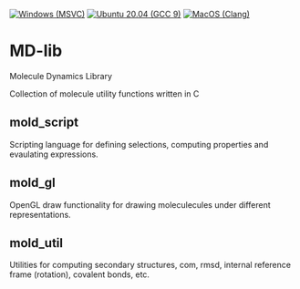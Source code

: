 [![Windows (MSVC)](https://github.com/scanberg/mold/actions/workflows/windows.yml/badge.svg)](https://github.com/scanberg/mold/actions/workflows/windows.yml)
[![Ubuntu 20.04 (GCC 9)](https://github.com/scanberg/mold/actions/workflows/ubuntu20.yml/badge.svg)](https://github.com/scanberg/mold/actions/workflows/ubuntu20.yml)
[![MacOS (Clang)](https://github.com/scanberg/mold/actions/workflows/macos.yml/badge.svg)](https://github.com/scanberg/mold/actions/workflows/macos.yml)
# MD-lib
Molecule Dynamics Library

Collection of molecule utility functions written in C

## mold_script
Scripting language for defining selections, computing properties and evaulating expressions.

## mold_gl
OpenGL draw functionality for drawing moleculecules under different representations.

## mold_util
Utilities for computing secondary structures, com, rmsd, internal reference frame (rotation), covalent bonds, etc.
